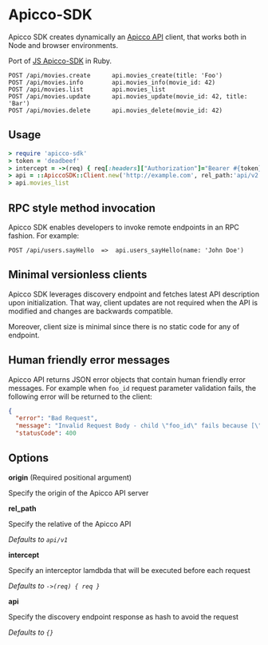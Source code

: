 # Apicco-SDK

Apicco SDK creates dynamically an [Apicco API](https://github.com/SokratisVidros/apicco/blob/master/lib/README.md) client, that works both in Node and browser environments.

Port of [JS Apicco-SDK](../js/README.md) in Ruby.

```
POST /api/movies.create      api.movies_create(title: 'Foo')
POST /api/movies.info        api.movies_info(movie_id: 42)
POST /api/movies.list        api.movies_list
POST /api/movies.update      api.movies_update(movie_id: 42, title: 'Bar')
POST /api/movies.delete      api.movies_delete(movie_id: 42)
```

## Usage

```ruby
> require 'apicco-sdk'
> token = 'deadbeef'
> intercept = ->(req) { req[:headers]["Authorization"]="Bearer #{token}" }
> api = ::ApiccoSDK::Client.new('http://example.com', rel_path:'api/v2', intercept:intercept)
> api.movies_list
```

## RPC style method invocation

Apicco SDK enables developers to invoke remote endpoints in an RPC fashion. For example:

```
POST /api/users.sayHello  =>  api.users_sayHello(name: 'John Doe')
```

## Minimal versionless clients

Apicco SDK leverages discovery endpoint and fetches latest API description upon initialization. That way, client updates are not required when the API is modified and changes are backwards compatible.

Moreover, client size is minimal since there is no static code for any of endpoint.

## Human friendly error messages

Apicco API returns JSON error objects that contain human friendly error messages. For example when `foo_id` request parameter validation fails, the following error will be returned to the client:

```json
{
  "error": "Bad Request",
  "message": "Invalid Request Body - child \"foo_id\" fails because [\"foo_id\" must be a number]",
  "statusCode": 400
```

## Options

**origin** (Required positional argument)

Specify the origin of the Apicco API server

**rel_path**

Specify the relative of the Apicco API

_Defaults to `api/v1`_

**intercept**

Specify an interceptor lamdbda that will be executed before each request

_Defaults to `->(req) { req }`_

**api**

Specify the discovery endpoint response as hash to avoid the request

_Defaults to `{}`_
